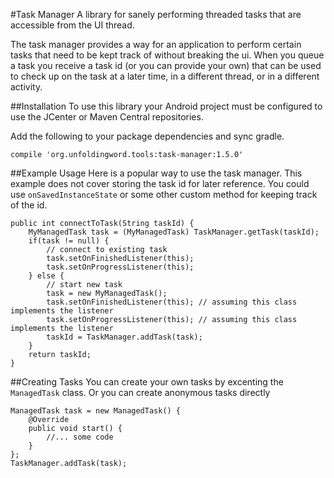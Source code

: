 #Task Manager
A library for sanely performing threaded tasks that are accessible from the UI thread.

The task manager provides a way for an application to perform certain tasks that need to be kept
track of without breaking the ui. When you queue a task you receive a task id (or you can provide your own) that can be used
to check up on the task at a later time, in a different thread, or in a different activity.

##Installation
To use this library your Android project must be configured to use the JCenter or Maven Central repositories.

Add the following to your package dependencies and sync gradle.
```
compile 'org.unfoldingword.tools:task-manager:1.5.0'
```

##Example Usage
Here is a popular way to use the task manager.
This example does not cover storing the task id for later reference.
You could use `onSavedInstanceState` or some other custom method for keeping track of the id.

```
public int connectToTask(String taskId) {
    MyManagedTask task = (MyManagedTask) TaskManager.getTask(taskId);
    if(task != null) {
        // connect to existing task
        task.setOnFinishedListener(this);
        task.setOnProgressListener(this);
    } else {
        // start new task
        task = new MyManagedTask();
        task.setOnFinishedListener(this); // assuming this class implements the listener
        task.setOnProgressListener(this); // assuming this class implements the listener
        taskId = TaskManager.addTask(task);
    }
    return taskId;
}
```

##Creating Tasks
You can create your own tasks by excenting the `ManagedTask` class. Or you can create anonymous tasks directly

```
ManagedTask task = new ManagedTask() {
    @Override
    public void start() {
        //... some code
    }
};
TaskManager.addTask(task);
```